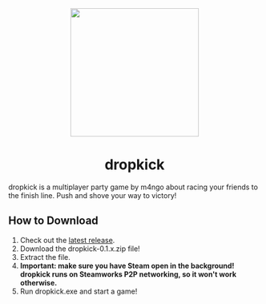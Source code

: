 <div align="center">
  <a href="https://github.com/m4ngo/dropkick">
    <img src="https://drive.google.com/uc?export=download&id=1ZggoIEYp0TLwHItBPxwfyBtgVfUSucsr" width="256px" height="auto">
  </a>
</div>
<!--  <div align="center"><a href="https://riptide.tomweiland.net">Docs</a>&emsp;<b>•</b>&emsp;<a href="https://discord.gg/tomweiland">Discord</a>&emsp;<b>•</b>&emsp;<a href="https://github.com/sponsors/tom-weiland">Donate</a></div>  -->
<h1 align="center">dropkick</h1>

dropkick is a multiplayer party game by m4ngo about racing your friends to the finish line. Push and shove your way to victory!

## How to Download

1. Check out the [latest release](https://github.com/m4ngo/dropkick/releases/latest/).
2. Download the dropkick-0.1.x.zip file!
3. Extract the file.
4. **Important: make sure you have Steam open in the background! dropkick runs on Steamworks P2P networking, so it won't work otherwise.**
5. Run dropkick.exe and start a game!
